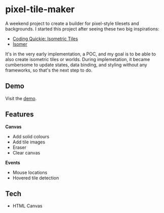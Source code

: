 # pixel-tile-maker
A weekend project to create a builder for pixel-style tilesets and backgrounds. 
I started this project after seeing these two big inspirations:
- [Coding Quickie: Isometric Tiles](https://www.youtube.com/watch?v=ukkbNKTgf5U&list=WL&index=21)
- [Isomer](https://jdan.github.io/isomer/)  

It's in the very early implementation, a POC, and my goal is to be able to also create isometric tiles or worlds.
During implemetation, it became cumbersome to update states, data binding, and styling without any frameworks, so that's the next step to do. 

## Demo
Visit the [demo](https://pixel-tile-maker.vercel.app/).

## Features
**Canvas**
- Add solid colours
- Add tile images
- Eraser
- Clear canvas

**Events**
- Mouse locations
- Hovered tile detection

## Tech
- HTML Canvas

